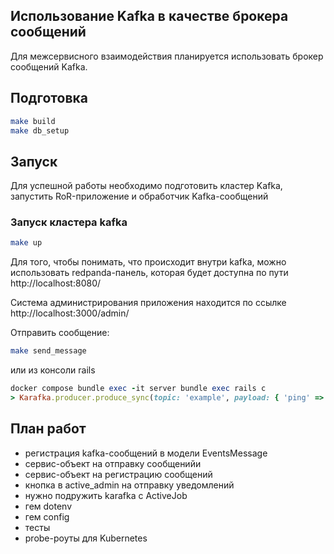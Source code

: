 ## Использование Kafka в качестве брокера сообщений

Для межсервисного взаимодействия планируется использовать брокер сообщений Kafka.

## Подготовка

```bash
make build
make db_setup
```

## Запуск

Для успешной работы необходимо подготовить кластер Kafka, запустить RoR-приложение и обработчик Kafka-сообщений

### Запуск кластера kafka

```bash
make up
```

Для того, чтобы понимать, что происходит внутри kafka, можно использовать redpanda-панель, которая будет доступна по пути http://localhost:8080/

Система администрирования приложения находится по ссылке http://localhost:3000/admin/

Отправить сообщение:

```bash
make send_message
```

или из консоли rails

```ruby
docker compose bundle exec -it server bundle exec rails c
> Karafka.producer.produce_sync(topic: 'example', payload: { 'ping' => 'pong' }.to_json)
```

## План работ

* регистрация kafka-сообщений в модели EventsMessage
* сервис-объект на отправку сообщенийи
* сервис-объект на регистрацию сообщений
* кнопка в active_admin на отправку уведомлений
* нужно подружить karafka с ActiveJob
* гем dotenv
* гем config
* тесты
* probe-роуты для Kubernetes
